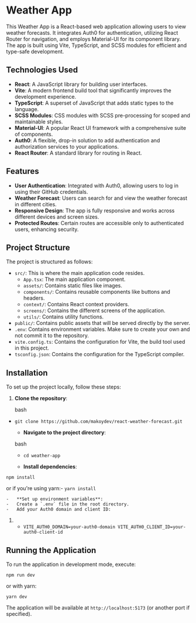 # Weather App

This Weather App is a React-based web application allowing users to view weather forecasts. It integrates Auth0 for authentication, utilizing React Router for navigation, and employs Material-UI for its component library. The app is built using Vite, TypeScript, and SCSS modules for efficient and type-safe development.

## Technologies Used

- **React**: A JavaScript library for building user interfaces.
- **Vite**: A modern frontend build tool that significantly improves the development experience.
- **TypeScript**: A superset of JavaScript that adds static types to the language.
- **SCSS Modules**: CSS modules with SCSS pre-processing for scoped and maintainable styles.
- **Material-UI**: A popular React UI framework with a comprehensive suite of components.
- **Auth0**: A flexible, drop-in solution to add authentication and authorization services to your applications.
- **React Router**: A standard library for routing in React.

## Features

- **User Authentication**: Integrated with Auth0, allowing users to log in using their GitHub credentials.
- **Weather Forecast**: Users can search for and view the weather forecast in different cities.
- **Responsive Design**: The app is fully responsive and works across different devices and screen sizes.
- **Protected Routes**: Certain routes are accessible only to authenticated users, enhancing security.

## Project Structure

The project is structured as follows:

- `src/`: This is where the main application code resides.
  - `App.tsx`: The main application component.
  - `assets/`: Contains static files like images.
  - `components/`: Contains reusable components like buttons and headers.
  - `context/`: Contains React context providers.
  - `screens/`: Contains the different screens of the application.
  - `utils/`: Contains utility functions.
- `public/`: Contains public assets that will be served directly by the server.
- `.env`: Contains environment variables. Make sure to create your own and not commit it to the repository.
- `vite.config.ts`: Contains the configuration for Vite, the build tool used in this project.
- `tsconfig.json`: Contains the configuration for the TypeScript compiler.

## Installation

To set up the project locally, follow these steps:

1.  **Clone the repository**:

    bash

- `git clone https://github.com/makoydev/react-weather-forecast.git`

  - **Navigate to the project directory**:

  bash

  - `cd weather-app`

  - **Install dependencies**:

`npm install`

or if you're using yarn:- `yarn install`

    -   **Set up environment variables**:
    -   Create a `.env` file in the root directory.
    -   Add your Auth0 domain and client ID:

1.  - `VITE_AUTH0_DOMAIN=your-auth0-domain
VITE_AUTH0_CLIENT_ID=your-auth0-client-id`

## Running the Application

To run the application in development mode, execute:

`npm run dev`

or with yarn:

`yarn dev`

The application will be available at `http://localhost:5173` (or another port if specified).
